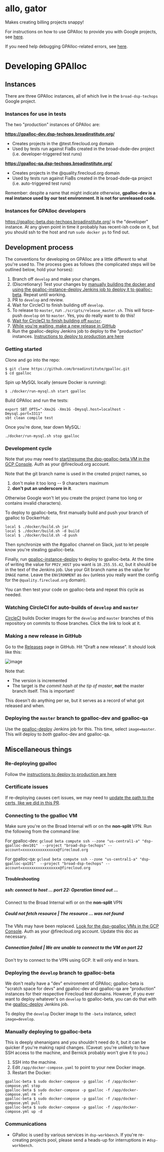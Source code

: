 # allo, gator

Makes creating billing projects snappy!

For instructions on how to use GPAlloc to provide you with Google projects, see [here](USAGE.md).

If you need help debugging GPAlloc-related errors, see [here](HELP.md).

# Developing GPAlloc

## Instances

There are three GPAlloc instances, all of which live in the `broad-dsp-techops` Google project.

### Instances for use in tests

The two "production" instances of GPAlloc are:

**https://gpalloc-dev.dsp-techops.broadinstitute.org/**

* Creates projects in the @test.firecloud.org domain
* Used by tests run against FiaBs created in the broad-dsde-dev project (i.e. developer-triggered test runs)

**https://gpalloc-qa.dsp-techops.broadinstitute.org/**

* Creates projects in the @quality.firecloud.org domain
* Used by tests run against FiaBs created in the broad-dsde-qa project (i.e. auto-triggered test runs)

Remember: despite a name that might indicate otherwise, **gpalloc-dev is a real instance used by our test environment. It is not for unreleased code.**

### Instances for GPAlloc developers

https://gpalloc-beta.dsp-techops.broadinstitute.org/ is the "developer" instance. At any given point in time it probably has recent-ish code on it, but you should ssh to the host and run `sudo docker ps` to find out.

## Development process

The conventions for developing on GPAlloc are a little different to what you're used to. The process goes as follows (the complicated steps will be outlined below, hold your horses):

1. Branch off `develop` and make your changes.
2. (Discretionary) Test your changes by [manually building the docker and using the gpalloc-instance-deploy Jenkins job to deploy it to gpalloc-beta](#development-cycle). Repeat until working.
3. PR to `develop` and review.
4. Wait for CircleCI to finish building off `develop`.
5. To release to `master`, run `./scripts/release_master.sh`. This will force-push `develop` on to `master`. Yes, you do really want to do this!
6. [Wait for CircleCI to finish building off `master`](#watching-circleci-for-auto-builds-of-develop-and-master).
7. [While you're waiting, make a new release in GitHub](#making-a-new-release-in-github)
8. Run the gpalloc-deploy Jenkins job to deploy to the "production" instances. [Instructions to deploy to production are here](#deploying-the-master-branch-to-gpalloc-dev-and-gpalloc-qa)

### Getting started

Clone and go into the repo:
```
$ git clone https://github.com/broadinstitute/gpalloc.git
$ cd gpalloc
```
Spin up MySQL locally (ensure Docker is running):
```
$ ./docker/run-mysql.sh start gpalloc
```
Build GPAlloc and run the tests:
```
export SBT_OPTS="-Xmx2G -Xms1G -Dmysql.host=localhost -Dmysql.port=3311"
sbt clean compile test
```
Once you're done, tear down MySQL:
```
./docker/run-mysql.sh stop gpalloc
```

### Development cycle

Note that you may need to [start/resume the dsp-gpalloc-beta VM in the GCP Console](https://console.cloud.google.com/compute/instances?authuser=3&project=broad-dsp-techops). Auth as your @firecloud.org account.

Note that the git branch name is used in the created project names, so  

1. don't make it too long -- 9 characters maximum 
2. **don't put an underscore in it**.  

Otherwise Google won't let you create the project (name too long or contains invalid characters).

To deploy to gpalloc-beta, first manually build and push your branch of gpalloc to DockerHub:
  
```
local $ ./docker/build.sh jar
local $ ./docker/build.sh -d build
local $ ./docker/build.sh -d push
```

Then synchronize with the #gpalloc channel on Slack, just to let people know you're stealing gpalloc-beta.

Finally, run [gpalloc-instance-deploy](https://fc-jenkins.dsp-techops.broadinstitute.org/job/gpalloc-instance-deploy/) to deploy to gpalloc-beta. At the time of writing the value for `PRIV_HOST` you want is `10.255.55.42`, but it should be in the text of the Jenkins job. Use your Git branch name as the value for `IMAGE` name. Leave the `ENVIRONMENT` as `dev` (unless you really want the config for the `@quality.firecloud.org` domain).

You can then test your code on gpalloc-beta and repeat this cycle as needed.

### Watching CircleCI for auto-builds of `develop` and `master`

[CircleCI](https://circleci.com/gh/broadinstitute/gpalloc) builds Docker images for the `develop` and `master` branches of this repository on commits to those branches. Click the link to look at it.

### Making a new release in GitHub

Go to the [Releases](https://github.com/broadinstitute/gpalloc/releases) page in GitHub. Hit "Draft a new release". It should look like this:

![image](https://user-images.githubusercontent.com/775136/47816312-2e00c480-dd29-11e8-9e1f-e5d8c9cd007b.png)

Note that:
* The version is incremented
* The target is _the commit hash at the tip of master_, **not** the master branch itself. This is important!

This doesn't do anything per se, but it serves as a record of what got released and when.

### Deploying the `master` branch to gpalloc-dev and gpalloc-qa

Use the [gpalloc-deploy](https://fc-jenkins.dsp-techops.broadinstitute.org/job/gpalloc-deploy/) Jenkins job for this. This time, select `image=master`. This will deploy to _both_ gpalloc-dev and gpalloc-qa.

## Miscellaneous things

### Re-deploying gpalloc
Follow the [instructions to deploy to production are here](#deploying-the-master-branch-to-gpalloc-dev-and-gpalloc-qa)

### Certificate issues
If re-deploying causes cert issues, we may need to [update the path to the certs, like we did in this PR](https://github.com/broadinstitute/gpalloc/pull/107).

### Connecting to the gpalloc VM
Make sure you're on the Broad Internal wifi or on the **non-split** VPN. Run the following from the command line:

For gpalloc-dev: `gcloud beta compute ssh --zone "us-central1-a" "dsp-gpalloc-dev101"  --project "broad-dsp-techops" --account=xxxxxxxxxxxxxxxx@firecloud.org`

For gpalloc-qa: `gcloud beta compute ssh --zone "us-central1-a" "dsp-gpalloc-qa101"  --project "broad-dsp-techops" --account=xxxxxxxxxxxxxxxxx@firecloud.org`

#### Troubleshooting

##### ssh: connect to host ... port 22: Operation timed out ...
Connect to the Broad Internal wifi or on the **non-split** VPN

##### Could not fetch resource | The resource ... was not found
The VMs may have been replaced. [Look for the dsp-gpalloc VMs in the GCP Console](https://console.cloud.google.com/compute/instances?authuser=3&project=broad-dsp-techops). Auth as your @firecloud.org account. Update this doc as necessary.

##### Connection failed | We are unable to connect to the VM on port 22
Don't try to connect to the VPN using GCP. It will only end in tears.

### Deploying the `develop` branch to gpalloc-beta

We don't really have a "dev" environment of GPAlloc; gpalloc-beta is "scratch space for devs" and gpalloc-dev and gpalloc-qa are "production" instances for their respective Firecloud test domains. However, if you ever want to deploy whatever's on `develop` to gpalloc-beta, you can do that with the [gpalloc-deploy](https://fc-jenkins.dsp-techops.broadinstitute.org/job/gpalloc-deploy/) Jenkins job.

To deploy the `develop` Docker image to the `-beta` instance, select `image=develop`.

### Manually deploying to gpalloc-beta

This is deeply shenanigans and you shouldn't need do it, but it can be quicker if you're making rapid changes. (Caveat: you're unlikely to have SSH access to the machine, and Bernick probably won't give it to you.)

1. SSH into the machine.
2. Edit `/app/docker-compose.yaml` to point to your new Docker image.
3. Restart the Docker:
```
gpalloc-beta $ sudo docker-compose -p gpalloc -f /app/docker-compose.yml stop
gpalloc-beta $ sudo docker-compose -p gpalloc -f /app/docker-compose.yml rm -f
gpalloc-beta $ sudo docker-compose -p gpalloc -f /app/docker-compose.yml pull
gpalloc-beta $ sudo docker-compose -p gpalloc -f /app/docker-compose.yml up -d
```

### Communications

- GPalloc is used by various services in `dsp-workbench`. If you're re-creating projects pool, please send a heads-up for interruptions in `#dsp-workbench`.
